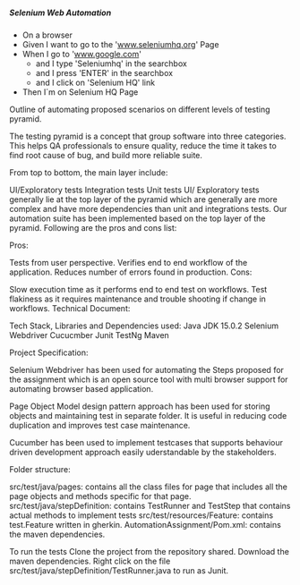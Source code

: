 
##### Selenium Web Automation #####

- On a browser
- Given I want to go to the 'www.seleniumhq.org' Page
- When I go to 'www.google.com'
	- and I type 'Seleniumhq' in the searchbox
	- and I press 'ENTER' in the searchbox
	- and I click on 'Selenium HQ' link
- Then I´m on Selenium HQ Page

Outline of automating proposed scenarios on different levels of testing pyramid.

The testing pyramid is a concept that group software into three categories. This helps QA professionals to ensure quality, reduce the time it takes to find root cause of bug, and build more reliable suite.

From top to bottom, the main layer include:

UI/Exploratory tests
Integration tests
Unit tests
UI/ Exploratory tests generally lie at the top layer of the pyramid which are generally are more complex and have more dependencies than unit and integrations tests. Our automation suite has been implemented based on the top layer of the pyramid. Following are the pros and cons list:

Pros:

Tests from user perspective.
Verifies end to end workflow of the application.
Reduces number of errors found in production.
Cons:

Slow execution time as it performs end to end test on workflows.
Test flakiness as it requires maintenance and trouble shooting if change in workflows.
Technical Document:

Tech Stack, Libraries and Dependencies used:
Java JDK 15.0.2
Selenium Webdriver
Cucucmber 
Junit 
TestNg
Maven

Project Specification:

Selenium Webdriver has been used for automating the Steps proposed for the assignment which is an open source tool with multi browser support for automating browser based application.

Page Object Model design pattern approach has been used for storing objects and maintaining test in separate folder. It is useful in reducing code duplication and improves test case maintenance.

Cucumber has been used to implement testcases that supports behaviour driven development approach easily uderstandable by the stakeholders.

Folder structure:

src/test/java/pages: contains all the class files for page that includes all the page objects and methods specific for that page.
src/test/java/stepDefinition: contains TestRunner and TestStep that contains actual methods to implement tests
src/test/resources/Feature: contains test.Feature written in gherkin.
AutomationAssignment/Pom.xml: contains the maven dependencies.

To run the tests
Clone the project from the repository shared.
Download the maven dependencies.
Right click on the file src/test/java/stepDefinition/TestRunner.java to run as Junit.
